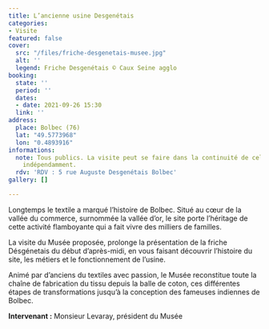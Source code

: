 ```yaml
---
title: L’ancienne usine Desgenétais
categories:
- Visite
featured: false
cover:
  src: "/files/friche-desgenetais-musee.jpg"
  alt: ''
  legend: Friche Desgenétais © Caux Seine agglo
booking:
  state: ''
  period: ''
  dates:
  - date: 2021-09-26 15:30
  link: ''
address:
  place: Bolbec (76)
  lat: "49.5773968"
  lon: "0.4893916"
informations:
  note: Tous publics. La visite peut se faire dans la continuité de celle de 14h ou
    indépendamment.
  rdv: 'RDV : 5 rue Auguste Desgenétais Bolbec'
gallery: []

---
```

Longtemps le textile a marqué l’histoire de Bolbec. Situé au cœur de la vallée du commerce, surnommée la vallée d’or, le site porte l’héritage de cette activité flamboyante qui a fait vivre des milliers de familles.

La visite du Musée proposée, prolonge la présentation de la friche Désgénetais du début d’après-midi, en vous faisant découvrir l’histoire du site, les métiers et le fonctionnement de l’usine. 

Animé par d’anciens du textiles avec passion, le Musée reconstitue toute la chaîne de fabrication du tissu depuis la balle de coton, ces différentes étapes de transformations jusqu’à la conception des fameuses indiennes de Bolbec.

**Intervenant :** Monsieur Levaray, président du Musée
